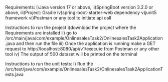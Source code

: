 Requirements:
i)Java version 17 or above,
ii)SpringBoot version 3.2.0 or above,
iii)Project: Gradle
iv)spring-boot-starter-web dependency
v)junit5 framework
vi)Postman or any tool to initiate api call

Instructions to run the project
i)download the project where the Requirements are installed
ii) go to /src/main/java/com/example/OnlinesalesTask2/OnlinesalesTask2Application.java and then run the file
iii) Once the application is running make a GET request to http://localhost:8080/api/v1/execute from Postman or any other tool
iv) The output of 500 dataset will be printed on the terminal

Instructions to run the unit tests:
i) Run the /src/test/java/com/example/OnlinesalesTask2/OnlinesalesTask2ApplicationTests.java



